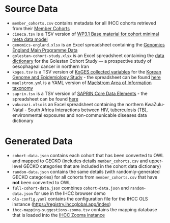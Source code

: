 # Source Data

- `member_cohorts.csv` contains metadata for all IHCC cohorts retrieved from their [Member Cohorts](https://ihcc.g2mc.org/membercohorts/)
- `cineca.tsv` is a TSV version of [WP3.1 Base material for cohort minimal meta data model](https://docs.google.com/spreadsheets/d/1ZXqTMIhFtGOaodw7Fns5YghvY_pWos-RuSa2BFnO5l4)
- `genomics-england.xlsx` is an Excel spreadsheet containing the [Genomics England Main Programme Data](https://cnfl.extge.co.uk/pages/viewpage.action?pageId=113189195)
- `golestan-cohort-study.xlsx` is an Excel spreadsheet containing the [data dictionary](https://drive.google.com/file/d/1ZLw-D6AZFKrBjTNsc4wzlthYq4w4KmOJ/view) for the Golestan Cohort Study — a prospective study of oesophageal cancer in northern Iran
- `koges.tsv` is a TSV version of [KoGES collected variables](https://drive.google.com/file/d/1Hh_cG9HcZWXs70FEun8iDZZbt0H_J1oq/view) for the [Korean Genome and Epidemiology Study](http://www.cdc.go.kr/contents.es?mid=a50401010100) - the spreadsheet can be found [here](https://docs.google.com/spreadsheets/d/1hPcCzjFWHJ7iiqMHBpuodFCrrTvSmCKfQu0f93JPhU8/edit?usp=sharing)
- `maelstrom.yml` is a YAML version of [Maelstrom Area of Information taxonomy](https://github.com/maelstrom-research/maelstrom-taxonomies)
- `saprin.tsv` is a TSV version of [SAPRIN Core Data Elements](https://drive.google.com/file/d/1u1sXEAAU7N_n2-WqfF6lMJozVVQSI0EU) - the spreadsheet can be found [here](https://docs.google.com/spreadsheets/d/1KjULwQ38IkWqJxOCZZ2em8ge7NZJEngOZqI3ebC9Wkk/edit?usp=sharing)
- `vukuzazi.xlsx` is an Excel spreadsheet containing the northern KwaZulu-Natal - South Africa Interactions between HIV, tuberculosis (TB), environmental exposures and non-communicable diseases data dictionary

# Generated Data

- `cohort-data.json` contains each cohort that has been converted to OWL and mapped to GECKO (includes details `member_cohorts.csv` and upper-level GECKO categories that are included in the cohort data dictionary)
- `random-data.json` contains the same details (with randomly-generated GECKO categories) for all cohorts from `member_cohorts.csv` that have **not** been converted to OWL
- `full-cohort-data.json` combines `cohort-data.json` and `random-data.json` for use in the IHCC browser demo
- `ols-config.yaml` contains the configuration file for the IHCC OLS instance (https://registry.ihccglobal.app/index)
- `ihcc-mapping-suggestions-zooma.tsv` contains the mapping database that is loaded into the [IHCC Zooma instance](https://mapping.ihccglobal.app/zooma/)
